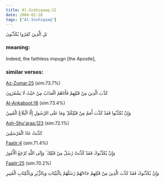 ```yaml
---
title: Al-Inshiqaaq:22
date: 2004-02-28
tags: ["Al-Inshiqaaq"]
---
```

بَلِ الَّذِينَ كَفَرُوا يُكَذِّبُونَ
### meaning: 
Indeed, the faithless impugn [the Apostle],
### similar verses: 

[Az-Zumar:25](/39/25) (sim:73.7%)

كَذَّبَ الَّذِينَ مِنْ قَبْلِهِمْ فَأَتَاهُمُ الْعَذَابُ مِنْ حَيْثُ لَا يَشْعُرُونَ

[Al-Ankaboot:18](/29/18) (sim:73.4%)

وَإِنْ تُكَذِّبُوا فَقَدْ كَذَّبَ أُمَمٌ مِنْ قَبْلِكُمْ ۖ وَمَا عَلَى الرَّسُولِ إِلَّا الْبَلَاغُ الْمُبِينُ

[Ash-Shu'araa:123](/26/123) (sim:72.1%)

كَذَّبَتْ عَادٌ الْمُرْسَلِينَ

[Faatir:4](/35/4) (sim:71.4%)

وَإِنْ يُكَذِّبُوكَ فَقَدْ كُذِّبَتْ رُسُلٌ مِنْ قَبْلِكَ ۚ وَإِلَى اللَّهِ تُرْجَعُ الْأُمُورُ

[Faatir:25](/35/25) (sim:70.2%)

وَإِنْ يُكَذِّبُوكَ فَقَدْ كَذَّبَ الَّذِينَ مِنْ قَبْلِهِمْ جَاءَتْهُمْ رُسُلُهُمْ بِالْبَيِّنَاتِ وَبِالزُّبُرِ وَبِالْكِتَابِ الْمُنِيرِ
